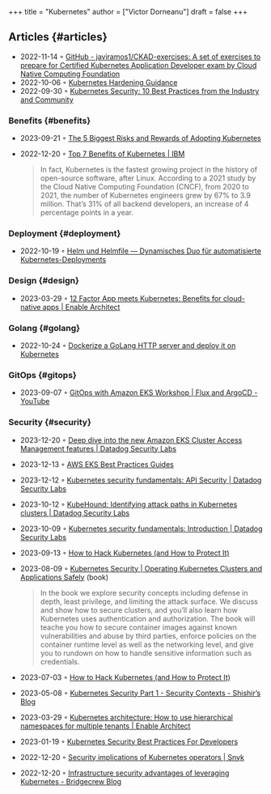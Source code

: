 +++
title = "Kubernetes"
author = ["Victor Dorneanu"]
draft = false
+++

## Articles {#articles}

-   2022-11-14 ◦ [GitHub - javiramos1/CKAD-exercises: A set of exercises to prepare for Certified Kubernetes Application Developer exam by Cloud Native Computing Foundation](https://github.com/javiramos1/CKAD-exercises)
-   2022-10-06 ◦ [Kubernetes Hardening Guidance](https://media.defense.gov/2022/Aug/29/2003066362/-1/-1/0/CTR_KUBERNETES_HARDENING_GUIDANCE_1.2_20220829.PDF)
-   2022-09-30 ◦ [Kubernetes Security: 10 Best Practices from the Industry and Community](https://dev.to/castai/kubernetes-security-10-best-practices-from-the-industry-and-community-1bp6)


### Benefits {#benefits}

-   2023-09-21 ◦ [The 5 Biggest Risks and Rewards of Adopting Kubernetes](https://dev.to/rigdev/the-risks-and-rewards-of-adopting-kubernetes-1k57)
-   2022-12-20 ◦ [Top 7 Benefits of Kubernetes | IBM](https://www.ibm.com/cloud/blog/top-7-benefits-of-kubernetes)

    > In fact, Kubernetes is the fastest growing project in the history of open-source software, after Linux. According to a 2021 study by the Cloud Native Computing Foundation (CNCF), from 2020 to 2021, the number of Kubernetes engineers grew by 67% to 3.9 million. That’s 31% of all backend developers, an increase of 4 percentage points in a year.


### Deployment {#deployment}

-   2022-10-19 ◦ [Helm und Helmfile — Dynamisches Duo für automatisierte Kubernetes-Deployments](https://www.innoq.com/de/articles/2022/10/helm-und-helmfile/)


### Design {#design}

-   2023-03-29 ◦ [12 Factor App meets Kubernetes: Benefits for cloud-native apps | Enable Architect](https://www.redhat.com/architect/12-factor-app-containers)


### Golang {#golang}

-   2022-10-24 ◦ [Dockerize a GoLang HTTP server and deploy it on Kubernetes](https://dev.to/aksrao1998/dockerize-a-golang-http-server-and-deploy-it-on-kubernetes-592j)


### GitOps {#gitops}

-   2023-09-07 ◦ [GitOps with Amazon EKS Workshop | Flux and ArgoCD - YouTube](https://www.youtube.com/watch?v=dONzzCc0oHo&t=865s&ab_channel=ContainersfromtheCouch)


### Security {#security}

-   2023-12-20 ◦ [Deep dive into the new Amazon EKS Cluster Access Management features | Datadog Security Labs](https://securitylabs.datadoghq.com/articles/eks-cluster-access-management-deep-dive/)
-   2023-12-13 ◦ [AWS EKS Best Practices Guides](https://aws.github.io/aws-eks-best-practices/security/docs/)
-   2023-12-12 ◦ [Kubernetes security fundamentals: API Security | Datadog Security Labs](https://securitylabs.datadoghq.com/articles/kubernetes-security-fundamentals-part-2/)
-   2023-10-12 ◦ [KubeHound: Identifying attack paths in Kubernetes clusters | Datadog Security Labs](https://securitylabs.datadoghq.com/articles/kubehound-identify-kubernetes-attack-paths/)
-   2023-10-09 ◦ [Kubernetes security fundamentals: Introduction | Datadog Security Labs](https://securitylabs.datadoghq.com/articles/kubernetes-security-fundamentals-part-1/)
-   2023-09-13 ◦ [How to Hack Kubernetes (and How to Protect It)](https://goteleport.com/blog/how-to-hack-kubernetes/?utm_campaign=0912Cooperpress&utm_medium=partner&utm_source=golang)
-   2023-08-09 ◦ [Kubernetes Security | Operating Kubernetes Clusters and Applications Safely](https://kubernetes-security.info/) (book)

    > In the book we explore security concepts including defense in depth, least
    > privilege, and limiting the attack surface. We discuss and show how to secure
    > clusters, and you’ll also learn how Kubernetes uses authentication and
    > authorization. The book will teache you how to secure container images against
    > known vulnerabilities and abuse by third parties, enforce policies on the
    > container runtime level as well as the networking level, and give you to
    > rundown on how to handle sensitive information such as credentials.

-   2023-07-03 ◦ [How to Hack Kubernetes (and How to Protect It)](https://goteleport.com/blog/how-to-hack-kubernetes/?utm_campaign=0308HackK8sBlog&utm_medium=partner&utm_source=golang)
-   2023-05-08 ◦ [Kubernetes Security Part 1 - Security Contexts - Shishir’s Blog](https://shishirsubedi.com.np/kubernetes/kubernetes_security/)
-   2023-03-29 ◦ [Kubernetes architecture: How to use hierarchical namespaces for multiple tenants | Enable Architect](https://www.redhat.com/architect/kubernetes-hierarchical-namespaces)
-   2023-01-19 ◦ [Kubernetes Security Best Practices For Developers](https://dev.to/pavanbelagatti/kubernetes-security-best-practices-for-developers-2b92)
-   2022-12-20 ◦ [Security implications of Kubernetes operators | Snyk](https://snyk.io/blog/security-implications-of-kubernetes-operators/)
-   2022-12-20 ◦ [Infrastructure security advantages of leveraging Kubernetes - Bridgecrew Blog](https://bridgecrew.io/blog/advantages-of-kubernetes-infrastructure-security/)
